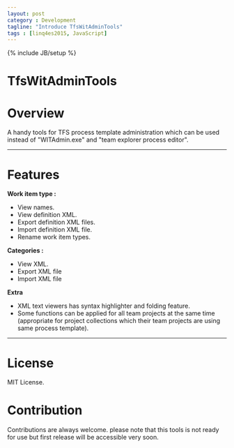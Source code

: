 ```yaml
---
layout: post
category : Development
tagline: "Introduce TfsWitAdminTools"
tags : [linq4es2015, JavaScript]
---
```

{% include JB/setup %}

# TfsWitAdminTools
# Overview
A handy tools for TFS process template administration which can be used instead of "WITAdmin.exe" and "team explorer process editor".

***

# Features
**Work item type :**
  * View names.
  * View definition XML.
  * Export definition XML files.
  * Import definition XML file.
  * Rename work item types. 

**Categories :**
  * View XML.
  * Export XML file
  * Import XML file


**Extra**
* XML text viewers has syntax highlighter and folding feature.
* Some functions can be applied for all team projects at the same time (appropriate for project collections which their team projects are using same process template).

***
# License
MIT License.

# Contribution
Contributions are always welcome. please note that this tools is not ready for use but first release will be accessible very soon.
